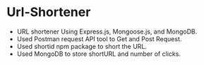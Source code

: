 # Url-Shortener
- URL shortener Using Express.js, Mongoose.js, and MongoDB.
- Used Postman request API tool to Get and Post Request.
- Used shortid npm package to short the URL.
- Used MongoDB to store shortURL and number of clicks.


